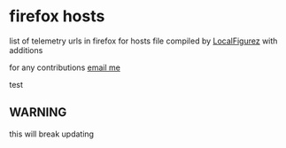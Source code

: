 # firefox hosts

list of telemetry urls in firefox for hosts file
compiled by [LocalFigurez](https://privatebin.net/?fd65935fdd7b6f2e#4UIRLdB93OXc51fmTYVvifNQwJCpmp3Jc3hoaZ4cNJ4=) with additions

for any contributions [email me](mailto:MrRawes@protonmail.com?Subject=firefox-hosts)

test

## WARNING

this will break updating
